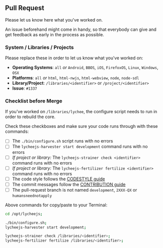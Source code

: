 
## Pull Request

Please let us know here what you've worked on.

An issue beforehand might come in handy, so that everybody
can give and get feedback as early in the process as possible.


### System / Libraries / Projects

Please replace these in order to let us know what you've
worked on:

- **Operating Systems**: `all` _or_ `Android`, `BBOS`, `iOS`, `FirefoxOS`, `Linux`, `Windows`, `OSX`
- **Platforms**: `all` _or_ `html`, `html-nwjs`, `html-webview`, `node`, `node-sdl`
- **Library/Project**: `/libraries/<identifier>` or `/project/<identifier>`
- **Issue**: `#1337`


### Checklist before Merge

If you've worked on `/libraries/lychee`, the configure
script needs to run in order to rebuild the core.


Check these checkboxes and make sure your code runs through with these commands:


- [ ] The `./bin/configure.sh` script runs with no errors
- [ ] The `lycheejs-harvester start development` command runs with no errors
- [ ] _If project or library:_ The `lycheejs-strainer check <identifier>` command runs with no errors
- [ ] _If project or library:_ The `lycheejs-fertilizer fertilize <identifier>` command runs with no errors
- [ ] The code style follows the [CODESTYLE guide](https://github.com/Artificial-Engineering/lycheejs/blob/development/guides/CODESTYLE.md)
- [ ] The commit messages follow the [CONTRIBUTION guide](https://github.com/Artificial-Engineering/lycheejs/blob/development/guides/CONTRIBUTION.md)
- [ ] The pull-request branch is not named `development`, `2XXX-QX` or `humansneednotapply`

Above commands for copy/paste to your Terminal:

```bash
cd /opt/lycheejs;

./bin/configure.sh;
lycheejs-harvester start development;

lycheejs-strainer check /libraries/<identifier>;
lycheejs-fertilizer fertilize /libraries/<identifier>;
```
